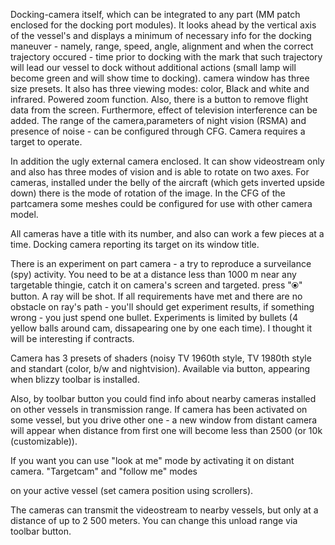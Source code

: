 ﻿Docking-camera itself, which can be integrated to any part (MM patch enclosed for the docking port modules). 
It looks ahead by the vertical axis of the vessel's and displays a minimum of necessary info for the docking 
maneuver - namely, range, speed, angle, alignment and when the correct trajectory occured - time prior to 
docking with the mark that such trajectory will lead our vessel to dock without additional actions (small 
lamp will become green and will show time to docking). camera window has three size presets. It also has 
three viewing modes: color, Black and white and infrared. Powered zoom function. Also, there is a button to 
remove flight data from the screen. Furthermore, effect of television interference can be added. The range 
of the camera,parameters of night vision (RSMA) and presence of noise - can be configured through CFG. Camera 
requires a target to operate.

In addition the ugly external camera enclosed. It can show videostream only and also has three modes of vision 
and is able to rotate on two axes. For cameras, installed under the belly of the aircraft (which gets inverted 
upside down) there is the mode of rotation of the image. In the CFG of the partcamera some meshes could be 
configured for use with other camera model.

All cameras have a title with its number, and also can work a few pieces at a time. Docking camera reporting its
target on its window title.

There is an experiment on part camera - a try to reproduce a surveilance (spy) activity. You need to be at a 
distance less than 1000 m near any targetable thingie, catch it on camera's screen and targeted. press "⦿"
button. 
A ray will be shot. If all requirements have met and there are no obstacle on ray's path - you'll should get 
experiment results, if something wrong - you just spend one bullet.  Experiments is limited by bullets (4 yellow
balls around cam, dissapearing one by one each time). I thought it will be interesting if contracts.

Camera has 3 presets of shaders (noisy TV 1960th style, TV 1980th style  and standart (color, b/w and
nightvision).  Available via button, appearing when blizzy toolbar is installed. 

Also, by toolbar button you could find info about nearby cameras installed on other vessels in transmission
range.  If camera has been activated on some vessel, but you drive other one - a new window from distant camera
will appear when distance from first one will become less than 2500 (or 10k (customizable)). 

If you want you can use "look at me" mode by activating it on distant camera. "Targetcam"  and "follow me" modes

on your active vessel (set camera position using scrollers).

The cameras can transmit the videostream to nearby vessels, but only at a distance of up to 2 500 meters. You 
can change this unload range via toolbar button.